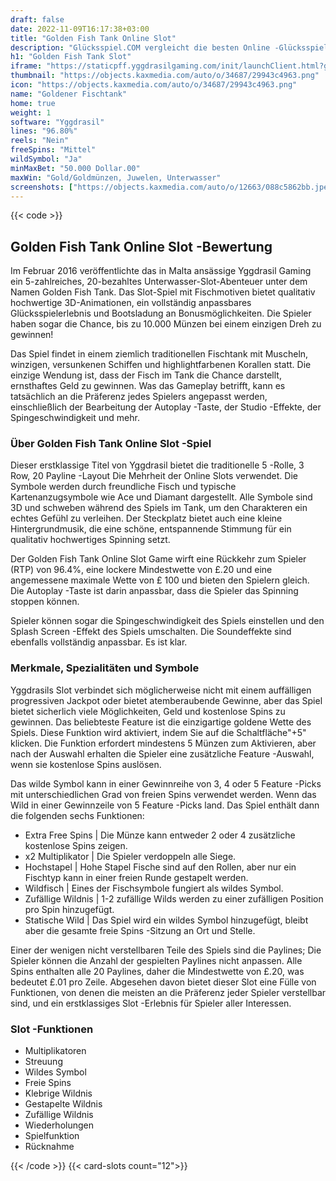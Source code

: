 ```yaml
---
draft: false
date: 2022-11-09T16:17:38+03:00
title: "Golden Fish Tank Online Slot"
description: "Glücksspiel.COM vergleicht die besten Online -Glücksspiel -Sites und -spiele der Kanada.  Unabhängige Produktbewertungen und exklusive Anmeldeangebote. Jetzt spielen!"
h1: "Golden Fish Tank Slot"
iframe: "https://staticpff.yggdrasilgaming.com/init/launchClient.html?gameid=7322&lang=en&curr=EUR&org=Demo&key=&channel=pc"
thumbnail: "https://objects.kaxmedia.com/auto/o/34687/29943c4963.png"
icon: "https://objects.kaxmedia.com/auto/o/34687/29943c4963.png"
name: "Goldener Fischtank"
home: true
weight: 1
software: "Yggdrasil"
lines: "96.80%"
reels: "Nein"
freeSpins: "Mittel"
wildSymbol: "Ja"
minMaxBet: "50.000 Dollar.00"
maxWin: "Gold/Goldmünzen, Juwelen, Unterwasser"
screenshots: ["https://objects.kaxmedia.com/auto/o/12663/088c5862bb.jpeg"]
---
```


{{< code >}}<h2>Golden Fish Tank Online Slot -Bewertung</h2><p>Im Februar 2016 veröffentlichte das in Malta ansässige Yggdrasil Gaming ein 5-zahlreiches, 20-bezahltes Unterwasser-Slot-Abenteuer unter dem Namen Golden Fish Tank. Das Slot-Spiel mit Fischmotiven bietet qualitativ hochwertige 3D-Animationen, ein vollständig anpassbares Glücksspielerlebnis und Bootsladung an Bonusmöglichkeiten. Die Spieler haben sogar die Chance, bis zu 10.000 Münzen bei einem einzigen Dreh zu gewinnen!</p><p>Das Spiel findet in einem ziemlich traditionellen Fischtank mit Muscheln, winzigen, versunkenen Schiffen und highlightfarbenen Korallen statt. Die einzige Wendung ist, dass der Fisch im Tank die Chance darstellt, ernsthaftes Geld zu gewinnen. Was das Gameplay betrifft, kann es tatsächlich an die Präferenz jedes Spielers angepasst werden, einschließlich der Bearbeitung der Autoplay -Taste, der Studio -Effekte, der Spingeschwindigkeit und mehr.</p><h3>Über Golden Fish Tank Online Slot -Spiel</h3><p>Dieser erstklassige Titel von Yggdrasil bietet die traditionelle 5 -Rolle, 3 Row, 20 Payline -Layout Die Mehrheit der Online Slots verwendet. Die Symbole werden durch freundliche Fisch und typische Kartenanzugsymbole wie Ace und Diamant dargestellt. Alle Symbole sind 3D und schweben während des Spiels im Tank, um den Charakteren ein echtes Gefühl zu verleihen. Der Steckplatz bietet auch eine kleine Hintergrundmusik, die eine schöne, entspannende Stimmung für ein qualitativ hochwertiges Spinning setzt.</p><p>Der Golden Fish Tank Online Slot Game wirft eine Rückkehr zum Spieler (RTP) von 96.4%, eine lockere Mindestwette von £.20 und eine angemessene maximale Wette von £ 100 und bieten den Spielern gleich. Die Autoplay -Taste ist darin anpassbar, dass die Spieler das Spinning stoppen können.</p><p>Spieler können sogar die Spingeschwindigkeit des Spiels einstellen und den Splash Screen -Effekt des Spiels umschalten. Die Soundeffekte sind ebenfalls vollständig anpassbar. Es ist klar.</p><h3>Merkmale, Spezialitäten und Symbole</h3><p>Yggdrasils Slot verbindet sich möglicherweise nicht mit einem auffälligen progressiven Jackpot oder bietet atemberaubende Gewinne, aber das Spiel bietet sicherlich viele Möglichkeiten, Geld und kostenlose Spins zu gewinnen. Das beliebteste Feature ist die einzigartige goldene Wette des Spiels. Diese Funktion wird aktiviert, indem Sie auf die Schaltfläche"+5" klicken. Die Funktion erfordert mindestens 5 Münzen zum Aktivieren, aber nach der Auswahl erhalten die Spieler eine zusätzliche Feature -Auswahl, wenn sie kostenlose Spins auslösen.</p><p>Das wilde Symbol kann in einer Gewinnreihe von 3, 4 oder 5 Feature -Picks mit unterschiedlichen Grad von freien Spins verwendet werden. Wenn das Wild in einer Gewinnzeile von 5 Feature -Picks land. Das Spiel enthält dann die folgenden sechs Funktionen:</p><ul><li>Extra Free Spins | Die Münze kann entweder 2 oder 4 zusätzliche kostenlose Spins zeigen.</li><li>x2 Multiplikator | Die Spieler verdoppeln alle Siege.</li><li>Hochstapel | Hohe Stapel Fische sind auf den Rollen, aber nur ein Fischtyp kann in einer freien Runde gestapelt werden.</li><li>Wildfisch | Eines der Fischsymbole fungiert als wildes Symbol.</li><li>Zufällige Wildnis | 1-2 zufällige Wilds werden zu einer zufälligen Position pro Spin hinzugefügt.</li><li>Statische Wild | Das Spiel wird ein wildes Symbol hinzugefügt, bleibt aber die gesamte freie Spins -Sitzung an Ort und Stelle.</li></ul><p>Einer der wenigen nicht verstellbaren Teile des Spiels sind die Paylines; Die Spieler können die Anzahl der gespielten Paylines nicht anpassen. Alle Spins enthalten alle 20 Paylines, daher die Mindestwette von £.20, was bedeutet £.01 pro Zeile. Abgesehen davon bietet dieser Slot eine Fülle von Funktionen, von denen die meisten an die Präferenz jeder Spieler verstellbar sind, und ein erstklassiges Slot -Erlebnis für Spieler aller Interessen.</p><h3>
Slot -Funktionen</h3><ul>
<li></span>
Multiplikatoren</li>
<li></span>
Streuung</li>
<li></span>
Wildes Symbol</li>
<li></span>
Freie Spins</li>
<li></span>
Klebrige Wildnis</li>
<li></span>
Gestapelte Wildnis</li>
<li></span>
Zufällige Wildnis</li>
<li></span>
Wiederholungen</li>
<li></span>
Spielfunktion</li>
<li></span>
Rücknahme</li></ul>{{< /code >}}
{{< card-slots count="12">}}